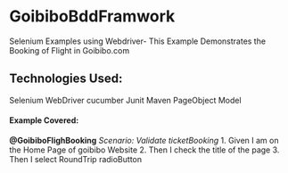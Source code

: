 # GoibiboBddFramwork
Selenium Examples using Webdriver- This Example Demonstrates the Booking of Flight in Goibibo.com

## **Technologies Used:**
Selenium WebDriver cucumber Junit Maven PageObject Model

#### **Example Covered:**
  **@GoibiboFlighBooking**
  *Scenario: Validate ticketBooking*
    1. Given I am on the Home Page  of goibibo Website
    2. Then I check the title of the page
    3. Then I select RoundTrip radioButton
    






    


